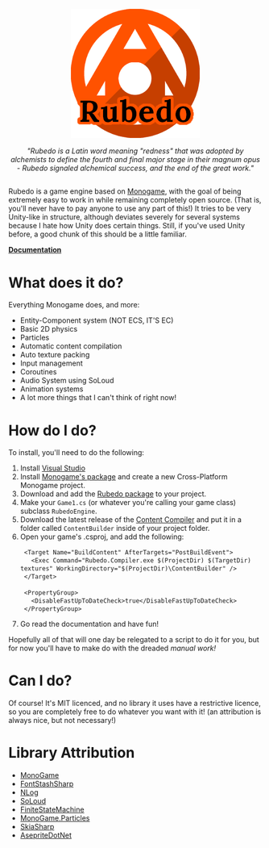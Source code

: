 <p align="center">
  <img src="logo/logo_label.png" />
</p>
<p align="center">
  <i>"Rubedo is a Latin word meaning "redness" that was adopted by alchemists to define the fourth and final major stage in their magnum opus - Rubedo signaled alchemical success, and the end of the great work."</i>
</p>

##
Rubedo is a game engine based on [Monogame](https://monogame.net/), with the goal of being extremely easy to work in while remaining completely open source. (That is, you'll never have to pay anyone to use any part of this!)
It tries to be very Unity-like in structure, although deviates severely for several systems because I hate how Unity does certain things.
Still, if you've used Unity before, a good chunk of this should be a little familiar.

 **[Documentation](docs/README.md)**

# What does it do?
Everything Monogame does, and more:
  - Entity-Component system (NOT ECS, IT'S EC)
  - Basic 2D physics
  - Particles
  - Automatic content compilation
  - Auto texture packing
  - Input management
  - Coroutines
  - Audio System using SoLoud
  - Animation systems
  - A lot more things that I can't think of right now!

# How do I do?
To install, you'll need to do the following:
  1. Install [Visual Studio](https://visualstudio.microsoft.com/)
  2. Install [Monogame's package](https://docs.monogame.net/articles/tutorials/building_2d_games/02_getting_started/index.html) and create a new Cross-Platform Monogame project.
  3. Download and add the [Rubedo package](https://github.com/Sirplop/RubedoEngine/tree/master/Rubedo) to your project.
  4. Make your `Game1.cs` (or whatever you're calling your game class) subclass `RubedoEngine`.
  5. Download the latest release of the [Content Compiler](https://github.com/Sirplop/Rubedo.Compiler/releases/tag/Release) and put it in a folder called `ContentBuilder` inside of your project folder.
  6. Open your game's .csproj, and add the following:
       ```csproj
        <Target Name="BuildContent" AfterTargets="PostBuildEvent">
          <Exec Command="Rubedo.Compiler.exe $(ProjectDir) $(TargetDir) textures" WorkingDirectory="$(ProjectDir)\ContentBuilder" />
        </Target>
        
        <PropertyGroup>
          <DisableFastUpToDateCheck>true</DisableFastUpToDateCheck>
        </PropertyGroup>
      ```
  7. Go read the documentation and have fun!

Hopefully all of that will one day be relegated to a script to do it for you, but for now you'll have to make do with the dreaded _manual work!_

# Can I do?
Of course! It's MIT licenced, and no library it uses have a restrictive licence, so you are completely free to do whatever you want with it! (an attribution is always nice, but not necessary!)

# Library Attribution
- [MonoGame](https://monogame.net/)
- [FontStashSharp](https://github.com/Sirplop/FontStashSharp)
- [NLog](https://nlog-project.org/)
- [SoLoud](https://github.com/jarikomppa/soloud)
- [FiniteStateMachine](https://github.com/UnterrainerInformatik/FiniteStateMachine)
- [MonoGame.Particles](https://github.com/SjaakAlvarez/MonoGame.Particles)
- [SkiaSharp](https://github.com/mono/SkiaSharp)
- [AsepriteDotNet](https://github.com/AristurtleDev/AsepriteDotNet)
